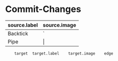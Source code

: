 # Commit-Changes
<param ve-d3plus-network url="https://raw.githubusercontent.com/JSTOR-Labs/plant-humanities/main/graphs/peony_medici.tsv">


| source.label | source.image |
| ---      | ---       |
| Backtick | `         |
| Pipe     | \|        |




		target	target.label	target.image	edge
